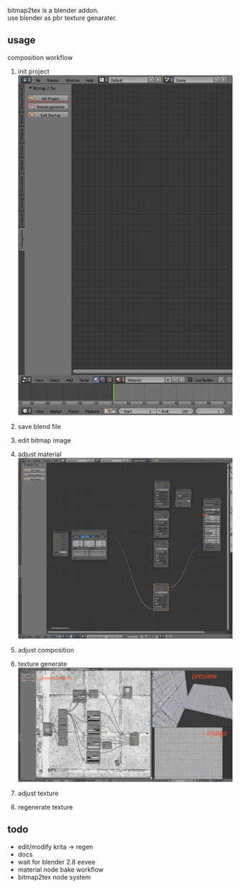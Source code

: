 bitmap2tex is a blender addon.  
use blender as pbr texture genarater.

## usage
composition workflow
1. init project
![](./docs/init.jpg)

2. save blend file
3. edit bitmap image
4. adjust material
![](./docs/mat.jpg)
5. adjust composition
6. texture generate
![](./docs/texgen.jpg)
7. adjust texture
8. regenerate texture


## todo
- edit/modify krita -> regen
- docs
- wait for blender 2.8 eevee
- material node bake workflow
- bitmap2tex node system
